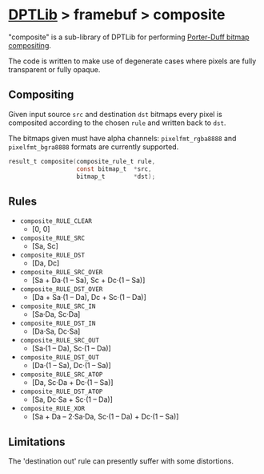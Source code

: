 [DPTLib](https://github.com/dpt/DPTLib) > framebuf > composite
==============================================================
"composite" is a sub-library of DPTLib for performing [Porter-Duff bitmap compositing](https://keithp.com/~keithp/porterduff/p253-porter.pdf).

The code is written to make use of degenerate cases where pixels are fully transparent or fully opaque.

Compositing
-----------
Given input source `src` and destination `dst` bitmaps every pixel is composited according to the chosen `rule` and written back to `dst`.

The bitmaps given must have alpha channels: `pixelfmt_rgba8888` and `pixelfmt_bgra8888` formats are currently supported.

``` C
result_t composite(composite_rule_t rule,
                   const bitmap_t  *src,
                   bitmap_t        *dst);
```

Rules
-----
* `composite_RULE_CLEAR`
  * [0, 0]
* `composite_RULE_SRC`
  * [Sa, Sc]
* `composite_RULE_DST`
  * [Da, Dc]
* `composite_RULE_SRC_OVER`
  * [Sa + Da·(1 – Sa), Sc + Dc·(1 – Sa)]
* `composite_RULE_DST_OVER`
  * [Da + Sa·(1 – Da), Dc + Sc·(1 – Da)]
* `composite_RULE_SRC_IN`
  * [Sa·Da, Sc·Da]
* `composite_RULE_DST_IN`
  * [Da·Sa, Dc·Sa]
* `composite_RULE_SRC_OUT`
  * [Sa·(1 – Da), Sc·(1 – Da)]
* `composite_RULE_DST_OUT`
  * [Da·(1 – Sa), Dc·(1 – Sa)]
* `composite_RULE_SRC_ATOP`
  * [Da, Sc·Da + Dc·(1 – Sa)]
* `composite_RULE_DST_ATOP`
  * [Sa, Dc·Sa + Sc·(1 – Da)]
* `composite_RULE_XOR`
  * [Sa + Da – 2·Sa·Da, Sc·(1 – Da) + Dc·(1 – Sa)]

Limitations
-----------
The 'destination out' rule can presently suffer with some distortions.

